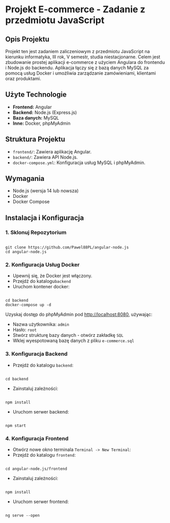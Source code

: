 # Projekt E-commerce - Zadanie z przedmiotu JavaScript

## Opis Projektu

Projekt ten jest zadaniem zaliczeniowym z przedmiotu JavaScript na kierunku informatyka, III rok, V semestr, studia niestacjonarne. Celem jest zbudowanie prostej aplikacji e-commerce z użyciem Angulara do frontendu i Node.js do backendu. Aplikacja łączy się z bazą danych MySQL za pomocą usług Docker i umożliwia zarządzanie zamówieniami, klientami oraz produktami.


## Użyte Technologie
<ul>
    <li><strong>Frontend:</strong> Angular</li>
    <li><strong>Backend:</strong> Node.js (Express.js)</li>
    <li><strong>Baza danych:</strong> MySQL</li>
    <li><strong>Inne:</strong> Docker, phpMyAdmin</li>
</ul>

## Struktura Projektu
<ul>
    <li><code>frontend/</code>: Zawiera aplikację Angular.</li>
    <li><code>backend/</code>: Zawiera API Node.js.</li>
    <li><code>docker-compose.yml</code>: Konfiguracja usług MySQL i phpMyAdmin.</li>
</ul>

## Wymagania
<ul>
    <li>Node.js (wersja 14 lub nowsza)</li>
    <li>Docker</li>
    <li>Docker Compose</li>
</ul>

## Instalacja i Konfiguracja

### 1. Sklonuj Repozytorium
<pre><code>
git clone https://github.com/Pawel88PL/angular-node.js
cd angular-node.js
</code></pre>

### 2. Konfiguracja Usług Docker
<ul>
    <li>Upewnij się, że Docker jest włączony.</li>
    <li>Przejdź do katalogu<code>backend</code></li>
    <li>Uruchom kontener docker:</li>
</ul>

<pre><code>
cd backend
docker-compose up -d
</code></pre>


Uzyskaj dostęp do phpMyAdmin pod <a href="http://localhost:8080">http://localhost:8080</a>, używając:
<ul>
    <li>Nazwa użytkownika: <code>admin</code></li>
    <li>Hasło: <code>root</code></li>
    <li>Stwórz strukturę bazy danych - otwórz zakładkę <code>SQL</code></li>
    <li>Wklej wyespotowaną bazę danych z pliku <code>e-commerce.sql</code></li>
</ul>

### 3. Konfiguracja Backend
<ul>
    <li>Przejdź do katalogu <code>backend</code>:</li>
</ul>
<pre><code>
cd backend
</code></pre>
<ul>
    <li>Zainstaluj zależności:</li>
</ul>
<pre><code>
npm install
</code></pre>
<ul>
    <li>Uruchom serwer backend:</li>
</ul>
<pre><code>
npm start
</code></pre>

### 4. Konfiguracja Frontend
<ul>
    <li>Otwórz nowe okno terminala <code>Terminal -> New Terminal</code>:</li>
    <li>Przejdź do katalogu <code>frontend</code>:</li>
</ul>
<pre><code>
cd angular-node.js/frontend
</code></pre>
<ul>
    <li>Zainstaluj zależności:</li>
</ul>
<pre><code>
npm install
</code></pre>
<ul>
    <li>Uruchom serwer frontend:</li>
</ul>
<pre><code>
ng serve --open
</code></pre>